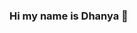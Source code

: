 ### Hi my name is Dhanya 👋

<!--
**dhanya-92/dhanya-92** is a ✨ _special_ ✨ repository because its `README.md` (this file) appears on your GitHub profile.

Here are some ideas to get you started:

- 🔭 I’m currently working on ecosystem modelling...
- 🌱 I’m currently learning R...
- 👯 I’m looking to collaborate on Programming...
- 🤔 I’m looking for help with ...
- 💬 Ask me about ...
- 📫 How to reach me: ...
- 😄 Pronouns: ...
- ⚡ Fun fact: ...
-->
